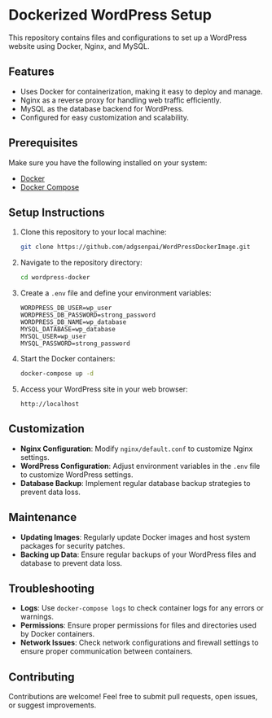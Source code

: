 # Dockerized WordPress Setup

This repository contains files and configurations to set up a WordPress website using Docker, Nginx, and MySQL.

## Features

- Uses Docker for containerization, making it easy to deploy and manage.
- Nginx as a reverse proxy for handling web traffic efficiently.
- MySQL as the database backend for WordPress.
- Configured for easy customization and scalability.

## Prerequisites

Make sure you have the following installed on your system:

- [Docker](https://www.docker.com/get-started)
- [Docker Compose](https://docs.docker.com/compose/install/)

## Setup Instructions

1. Clone this repository to your local machine:

   ```bash
   git clone https://github.com/adgsenpai/WordPressDockerImage.git
   ```

2. Navigate to the repository directory:

   ```bash
   cd wordpress-docker
   ```

3. Create a `.env` file and define your environment variables:

   ```plaintext
   WORDPRESS_DB_USER=wp_user
   WORDPRESS_DB_PASSWORD=strong_password
   WORDPRESS_DB_NAME=wp_database
   MYSQL_DATABASE=wp_database
   MYSQL_USER=wp_user
   MYSQL_PASSWORD=strong_password
   ```

4. Start the Docker containers:

   ```bash
   docker-compose up -d
   ```

5. Access your WordPress site in your web browser:

   ```
   http://localhost
   ```

## Customization

- **Nginx Configuration**: Modify `nginx/default.conf` to customize Nginx settings.
- **WordPress Configuration**: Adjust environment variables in the `.env` file to customize WordPress settings.
- **Database Backup**: Implement regular database backup strategies to prevent data loss.

## Maintenance

- **Updating Images**: Regularly update Docker images and host system packages for security patches.
- **Backing up Data**: Ensure regular backups of your WordPress files and database to prevent data loss.

## Troubleshooting

- **Logs**: Use `docker-compose logs` to check container logs for any errors or warnings.
- **Permissions**: Ensure proper permissions for files and directories used by Docker containers.
- **Network Issues**: Check network configurations and firewall settings to ensure proper communication between containers.

## Contributing

Contributions are welcome! Feel free to submit pull requests, open issues, or suggest improvements.
